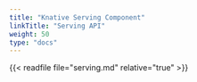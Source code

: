 ```yaml
---
title: "Knative Serving Component"
linkTitle: "Serving API"
weight: 50
type: "docs"
---
```


{{< readfile file="serving.md" relative="true" >}}
